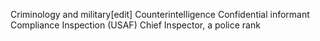 Criminology and military[edit]
Counterintelligence
Confidential informant
Compliance Inspection (USAF)
Chief Inspector, a police rank
